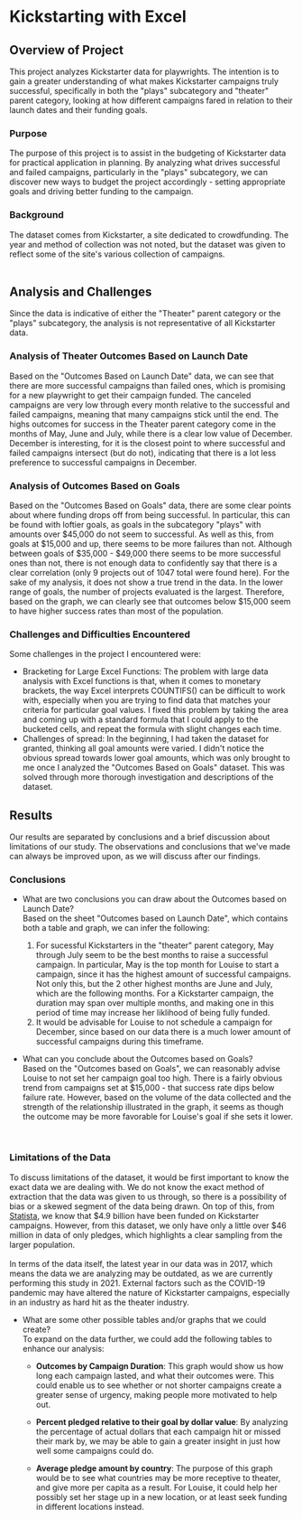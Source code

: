 # Kickstarting with Excel

## Overview of Project
This project analyzes Kickstarter data for playwrights. The intention is to gain a greater understanding of what makes Kickstarter campaigns truly successful, specifically in both the "plays" subcategory and "theater" parent category, looking at how different campaigns fared in relation to their launch dates and their funding goals.

### Purpose
The purpose of this project is to assist in the budgeting of Kickstarter data for practical application in planning. By analyzing what drives successful and failed campaigns, particularly in the "plays" subcategory, we can discover new ways to budget the project accordingly - setting appropriate goals and driving better funding to the campaign.

### Background
The dataset comes from Kickstarter, a site dedicated to crowdfunding. The year and method of collection was not noted, but the dataset was given to reflect some of the site's various collection of campaigns.  
<br>

## Analysis and Challenges
Since the data is indicative of either the "Theater" parent category or the "plays" subcategory, the analysis is not representative of all Kickstarter data. 

### Analysis of Theater Outcomes Based on Launch Date
Based on the "Outcomes Based on Launch Date" data, we can see that there are more successful campaigns than failed ones, which is promising for a new playwright to get their campaign funded. The canceled campaigns are very low through every month relative to the successful and failed campaigns, meaning that many campaigns stick until the end. The highs outcomes for success in the Theater parent category come in the months of May, June and July, while there is a clear low value of December. December is interesting, for it is the closest point to where successful and failed campaigns intersect (but do not), indicating that there is a lot less preference to successful campaigns in December. 

### Analysis of Outcomes Based on Goals
Based on the "Outcomes Based on Goals" data, there are some clear points about where funding drops off from being successful. In particular, this can be found with loftier goals, as goals in the subcategory "plays" with amounts over $45,000 do not seem to successful. As well as this, from goals at $15,000 and up, there seems to be more failures than not. Although between goals of $35,000 - $49,000 there seems to be more successful ones than not, there is not enough data to confidently say that there is a clear correlation (only 9 projects out of 1047 total were found here). For the sake of my analysis, it does not show a true trend in the data. In the lower range of goals, the number of projects evaluated is the largest. Therefore, based on the graph, we can clearly see that outcomes below $15,000 seem to have higher success rates than most of the population.  

### Challenges and Difficulties Encountered
Some challenges in the project I encountered were:
* Bracketing for Large Excel Functions: The problem with large data analysis with Excel functions is that, when it comes to monetary brackets, the way Excel interprets COUNTIFS() can be difficult to work with, especially when you are trying to find data that matches your criteria for particular goal values. I fixed this problem by taking the area and coming up with a standard formula that I could apply to the bucketed cells, and repeat the formula with slight changes each time.
* Challenges of spread: In the beginning, I had taken the dataset for granted, thinking all goal amounts were varied. I didn't notice the obvious spread towards lower goal amounts, which was only brought to me once I analyzed the "Outcomes Based on Goals" dataset. This was solved through more thorough investigation and descriptions of the dataset.<br>

## Results
Our results are separated by conclusions and a brief discussion about limitations of our study. The observations and conclusions that we've made can always be improved upon, as we will discuss after our findings. 

### Conclusions
- What are two conclusions you can draw about the Outcomes based on Launch Date?
<br>Based on the sheet "Outcomes based on Launch Date", which contains both a table and graph, we can infer the following:
    1. For sucessful Kickstarters in the "theater" parent category, May through July seem to be the best months to raise a successful campaign. In particular, May is the top month for Louise to start a campaign, since it has the highest amount of successful campaigns. Not only this, but the 2 other highest months are June and July, which are the following months. For a Kickstarter campaign, the duration may span over multiple months, and making one in this period of time may increase her liklihood of being fully funded.   
    2. It would be advisable for Louise to not schedule a campaign for December, since based on our data there is a much lower amount of successful campaigns during this timeframe.

- What can you conclude about the Outcomes based on Goals?
<br>Based on the "Outcomes based on Goals", we can reasonably advise Louise to not set her campaign goal too high. There is a fairly obvious trend from campaigns set at $15,000 - that success rate dips below failure rate. However, based on the volume of the data collected and the strength of the relationship illustrated in the graph, it seems as though the outcome may be more favorable for Louise's goal if she sets it lower.
<br>

### Limitations of the Data
To discuss limitations of the dataset, it would be first important to know the exact data we are dealing with. We do not know the exact method of extraction that the data was given to us through, so there is a possibility of bias or a skewed segment of the data being drawn. On top of this, from [Statista](https://www.statista.com/statistics/235405/kickstarter-project-funding-success-rate/#:~:text=This%20statistic%20shows%20the%20share,gone%20into%20successfully%20launched%20projects.), we know that $4.9 billion have been funded on Kickstarter campaigns. However, from this dataset, we only have only a little over $46 million in data of only pledges, which highlights a clear sampling from the larger population.
<br><br>In terms of the data itself, the latest year in our data was in 2017, which means the data we are analyzing may be outdated, as we are currently performing this study in 2021. External factors such as the COVID-19 pandemic may have altered the nature of Kickstarter campaigns, especially in an industry as hard hit as the theater industry.

- What are some other possible tables and/or graphs that we could create?
<br>To expand on the data further, we could add the following tables to enhance our analysis:

  - **Outcomes by Campaign Duration**: This graph would show us how long each campaign lasted, and what their outcomes were. This could enable us to see whether or not shorter campaigns create a greater sense of urgency, making people more motivated to help out.

  -  **Percent pledged relative to their goal by dollar value**: By analyzing the percentage of actual dollars that each campaign hit or missed their mark by, we may be able to gain a greater insight in just how well some campaigns could do.   

  - **Average pledge amount by country**: The purpose of this graph would be to see what countries may be more receptive to theater, and give more per capita as a result. For Louise, it could help her possibly set her stage up in a new location, or at least seek funding in different locations instead. 